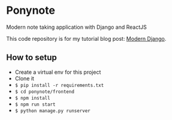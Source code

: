 # Ponynote

Modern note taking application with Django and ReactJS

This code repository is for my tutorial blog post: [Modern Django](http://v1k45.com/blog/modern-django-part-1-setting-up-django-and-react/).

## How to setup


- Create a virtual env for this project
- Clone it
- `$ pip install -r requirements.txt`
- `$ cd ponynote/frontend`
- `$ npm install`
- `$ npm run start`
- `$ python manage.py runserver`

